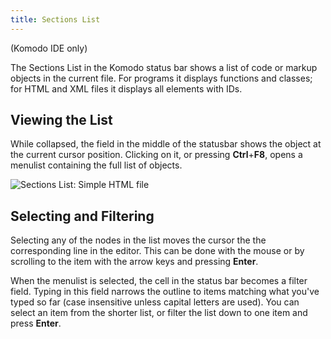 ```yaml
---
title: Sections List
---
```

(Komodo IDE only)

The Sections List in the Komodo status bar shows a list of code or markup objects in the current file. For programs it displays functions and classes; for HTML and XML files it displays all elements with IDs.
<a name="sections_view" id="sections_view"></a>
## Viewing the List

While collapsed, the field in the middle of the statusbar shows the object at the current cursor position. Clicking on it, or pressing **Ctrl**+**F8**, opens a menulist containing the full list of objects.

![Sections List: Simple HTML file](/images/sections_list.png)
<a name="sections_select" id="sections_select"></a>
## Selecting and Filtering

Selecting any of the nodes in the list moves the cursor the the corresponding line in the editor. This can be done with the mouse or by scrolling to the item with the arrow keys and pressing **Enter**.

When the menulist is selected, the cell in the status bar becomes a filter field. Typing in this field narrows the outline to items matching what you've typed so far (case insensitive unless capital letters are used). You can select an item from the shorter list, or filter the list down to one item and press **Enter**.

